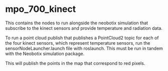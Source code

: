 # mpo_700_kinect
This contains the nodes to run alongside the neobotix simulation that subscribe to the kinect sensors and provide temperature and radiation data.

To run a point cloud publish that publishes a PointCloud2 topic for each of the four kinect sensors, which represent temperature sensors, run the  	sensorNodeLauncher.launch file with roslaunch. This must be run in tandem with the Neobotix simulation package.

This will publish the points in the map that correspond to red pixels.